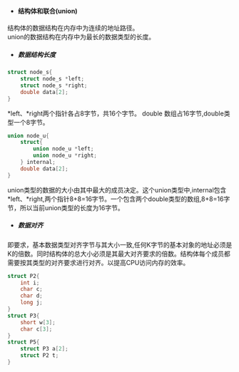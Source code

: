 * #### 结构体和联合(union)
结构体的数据结构在内存中为连续的地址路径。  
union的数据结构在内存中为最长的数据类型的长度。  
* ##### 数据结构长度
```c
struct node_s{
    struct node_s *left;
    struct node_s *right;
    double data[2];
}
```
*left、*right两个指针各占8字节，共16个字节。
double 数组占16字节,double类型一个8字节。
```c
union node_u{
    struct{
        union node_u *left;
        union node_u *right;
    } internal;
    double data[2];
}
```
union类型的数据的大小由其中最大的成员决定。这个union类型中,internal包含*left、*right,两个指针8+8=16字节。一个包含两个double类型的数组,8+8=16字节，所以当前union类型的长度为16字节。  
* ##### 数据对齐
即要求，基本数据类型对齐字节与其大小一致,任何K字节的基本对象的地址必须是K的倍数。同时结构体的总大小必须是其最大对齐要求的倍数。结构体每个成员都需要按其类型的对齐要求进行对齐。以提高CPU访问内存的效率。  
```c
struct P2{
    int i;
    char c;
    char d;
    long j;
}
struct P3{
    short w[3];
    char c[3];
}
struct P5{
    struct P3 a[2];
    struct P2 t;
}
```
